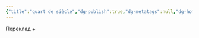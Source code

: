 ```yaml
---
{"title":"quart de siècle","dg-publish":true,"dg-metatags":null,"dg-home":null,"permalink":"/en-francais/quart-de-siecle/","dgPassFrontmatter":true,"noteIcon":""}
---
```



Переклад +